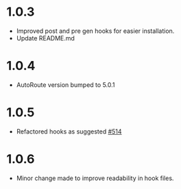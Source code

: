 # 1.0.3
- Improved post and pre gen hooks for easier installation.
- Update README.md

# 1.0.4
- AutoRoute version bumped to 5.0.1

# 1.0.5
- Refactored hooks as suggested [#514](https://github.com/felangel/mason/issues/514)

# 1.0.6
- Minor change made to improve readability in hook files.